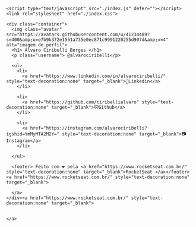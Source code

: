 <!DOCTYPE html>
<html lang="pt-br">

  <head>
    <link rel="preconnect" href="https://fonts.googleapis.com">
    <link rel="preconnect" href="https://fonts.gstatic.com" crossorigin="">
    <meta charset="UTF-8">
    <meta http-equiv="X-UA-Compatible" content="IE=edge">
    <meta name="viewport" content="width=device-width, initial-scale=1.0">
    <title>RocketLinks</title>
    <link href="https://fonts.googleapis.com/css2?family=Roboto+Mono&amp;family=Roboto:wght@500;900&amp;display=swap" rel="stylesheet">
    <link rel="stylesheet" href="./styles.css">

    <script type="text/javascript" src="./index.js" defer=""></script>
    <link rel="stylesheet" href="./index.css">
  </head>

  <body class="dark">

    <div class="container">
      <img class="avatar" src="https://avatars.githubusercontent.com/u/41234489?s=400&amp;u=e7b9b372e1551a735e0ec871c9991220255d907d&amp;v=4" alt="imagem de perfil">
      <h1> Álvaro Ciribelli Borges </h1>
      <p class="username"> @alvarociribelli</p>

      <ul>
        <li>
          <a href="https://www.linkedin.com/in/alvarociribelli/" style="text-decoration:none" target="_blank">🔗Linkedin</a>
        </li>

        <li>
          <a href="https://github.com/ciribellialvaro" style="text-decoration:none" target="_blank">🐱Github</a>
        </li>

        <li>
          <a href="https://instagram.com/alvarociribelli?igshid=YmMyMTA2M2Y=" style="text-decoration:none" target="_blank">📷Instagram</a>
        </li>

      </ul>

      <footer> Feito com ❤️ pela <a href="https://www.rocketseat.com.br/" style="text-decoration:none" target="_blank">RocketSeat </a></footer><a href="https://www.rocketseat.com.br/" style="text-decoration:none" target="_blank">

      </a>
    </div><a href="https://www.rocketseat.com.br/" style="text-decoration:none" target="_blank">


    </a>
  </body>

</html>
